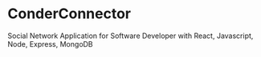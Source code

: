 # ConderConnector
Social Network Application for Software Developer with React, Javascript, Node, Express, MongoDB
